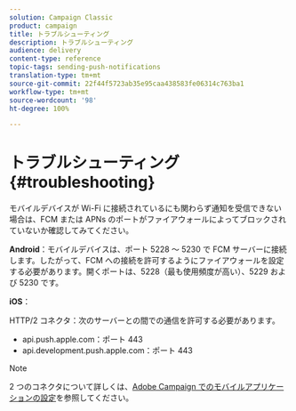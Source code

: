 ```yaml
---
solution: Campaign Classic
product: campaign
title: トラブルシューティング
description: トラブルシューティング
audience: delivery
content-type: reference
topic-tags: sending-push-notifications
translation-type: tm+mt
source-git-commit: 22f44f5723ab35e95caa438583fe06314c763ba1
workflow-type: tm+mt
source-wordcount: '98'
ht-degree: 100%

---
```



# トラブルシューティング{#troubleshooting}

モバイルデバイスが Wi-Fi に接続されているにも関わらず通知を受信できない場合は、FCM または APNs のポートがファイアウォールによってブロックされていないか確認してみてください。

**Android**：モバイルデバイスは、ポート 5228 ～ 5230 で FCM サーバーに接続します。したがって、FCM への接続を許可するようにファイアウォールを設定する必要があります。開くポートは、5228（最も使用頻度が高い）、5229 および 5230 です。

**iOS**：

HTTP/2 コネクタ：次のサーバーとの間での通信を許可する必要があります。

* api.push.apple.com：ポート 443
* api.development.push.apple.com：ポート 443

>[!NOTE]
>
>2 つのコネクタについて詳しくは、[Adobe Campaign でのモバイルアプリケーションの設定](../../delivery/using/configuring-the-mobile-application.md)を参照してください。
